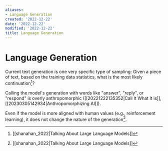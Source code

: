 ```yaml
---
aliases:
- Language Generation
created: '2022-12-22'
date: '2022-12-22'
modified: '2022-12-22'
title: Language Generation
---
```


# Language Generation

Current text generation is one very specific type of sampling: Given a piece of text, based on the training data statistics, what is the most likely continuation[^1]?

Calling the model's generation with words like "answer", "reply", or "respond" is overly anthropomorphic ([[20221222135352|Call It What It is]], [[20230305142934|Anthropomorphizing AI]]).

Even if the model is more aligned with human values (e.g., reinforcement learning), it does not change the nature of the generation[^1].

[^1]: [[shanahan_2022|Talking About Large Language Models]]
